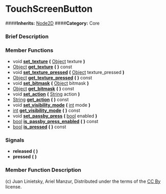 #  TouchScreenButton  
####**Inherits:** [Node2D](class_node2d)
####**Category:** Core

###  Brief Description  


###  Member Functions 
  * void  **[set&#95;texture](#set_texture)**  **(** [Object](class_object) texture  **)**
  * [Object](class_object)  **[get&#95;texture](#get_texture)**  **(** **)** const
  * void  **[set&#95;texture&#95;pressed](#set_texture_pressed)**  **(** [Object](class_object) texture_pressed  **)**
  * [Object](class_object)  **[get&#95;texture&#95;pressed](#get_texture_pressed)**  **(** **)** const
  * void  **[set&#95;bitmask](#set_bitmask)**  **(** [Object](class_object) bitmask  **)**
  * [Object](class_object)  **[get&#95;bitmask](#get_bitmask)**  **(** **)** const
  * void  **[set&#95;action](#set_action)**  **(** [String](class_string) action  **)**
  * [String](class_string)  **[get&#95;action](#get_action)**  **(** **)** const
  * void  **[set&#95;visibility&#95;mode](#set_visibility_mode)**  **(** [int](class_int) mode  **)**
  * [int](class_int)  **[get&#95;visibility&#95;mode](#get_visibility_mode)**  **(** **)** const
  * void  **[set&#95;passby&#95;press](#set_passby_press)**  **(** [bool](class_bool) enabled  **)**
  * [bool](class_bool)  **[is&#95;passby&#95;press&#95;enabled](#is_passby_press_enabled)**  **(** **)** const
  * [bool](class_bool)  **[is&#95;pressed](#is_pressed)**  **(** **)** const

###  Signals  
  *  **released**  **(** **)**
  *  **pressed**  **(** **)**

###  Member Function Description  


(c) Juan Linietsky, Ariel Manzur, Distributed under the terms of the [CC By](https://creativecommons.org/licenses/by/3.0/legalcode) license.
